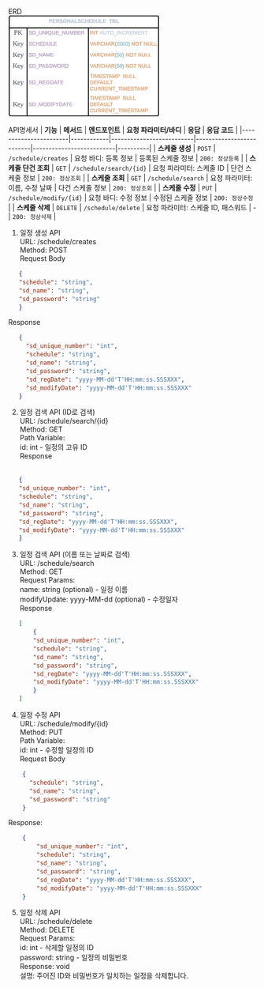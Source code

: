 ERD\
![](imge/api.png)

API명세서
| **기능**              | **메서드** | **엔드포인트**                | **요청 파라미터/바디**   | **응답**                 | **응답 코드** |
|-----------------------|------------|--------------------------|--------------------------|--------------------------|----------|
| **스케줄 생성**       | `POST`     | `/schedule/creates`      | 요청 바디: 등록 정보      | 등록된 스케줄 정보       | `200: 정상등록`  |
| **스케줄 단건 조회**  | `GET`      | `/schedule/search/{id}`  | 요청 파라미터: 스케줄 ID  | 단건 스케줄 정보         | `200: 정상조회`  |
| **스케줄 조회**       | `GET`      | `/schedule/search`       | 요청 파라미터: 이름, 수정 날짜 | 다건 스케줄 정보   | `200: 정상조회`    |
| **스케줄 수정**       | `PUT`      | `/schedule/modify/{id}`  | 요청 바디: 수정 정보      | 수정된 스케줄 정보       | `200: 정상수정`  |
| **스케줄 삭제**       | `DELETE`   | `/schedule/delete`       | 요청 파라미터: 스케줄 ID, 패스워드 | -              | `200: 정상삭제`  |


1. 일정 생성 API\
   URL: /schedule/creates\
   Method: POST\
   Request Body
 ```json
    {
    "schedule": "string",
    "sd_name": "string",
    "sd_password": "string"
    }
```
Response
 ```json
    {
      "sd_unique_number": "int",
      "schedule": "string",
      "sd_name": "string",
      "sd_password": "string",
      "sd_regDate": "yyyy-MM-dd'T'HH:mm:ss.SSSXXX",
      "sd_modifyDate": "yyyy-MM-dd'T'HH:mm:ss.SSSXXX"
    }
```

2. 일정 검색 API (ID로 검색)\
   URL: /schedule/search/{id}\
   Method: GET\
   Path Variable:\
   id: int - 일정의 고유 ID\
   Response
```json

   {
   "sd_unique_number": "int",
   "schedule": "string",
   "sd_name": "string",
   "sd_password": "string",
   "sd_regDate": "yyyy-MM-dd'T'HH:mm:ss.SSSXXX",
   "sd_modifyDate": "yyyy-MM-dd'T'HH:mm:ss.SSSXXX"
   }
```
3. 일정 검색 API (이름 또는 날짜로 검색)\
   URL: /schedule/search\
   Method: GET\
   Request Params:\
   name: string (optional) - 일정 이름\
   modifyUpdate: yyyy-MM-dd (optional) - 수정일자\
   Response
```json
   [
       {
       "sd_unique_number": "int",
       "schedule": "string",
       "sd_name": "string",
       "sd_password": "string",
       "sd_regDate": "yyyy-MM-dd'T'HH:mm:ss.SSSXXX",
       "sd_modifyDate": "yyyy-MM-dd'T'HH:mm:ss.SSSXXX"
       }
   ]
```
4. 일정 수정 API\
   URL: /schedule/modify/{id}\
   Method: PUT\
   Path Variable:\
   id: int - 수정할 일정의 ID\
   Request Body
```json
    {
      "schedule": "string",
      "sd_name": "string",
      "sd_password": "string"
    }
```
Response:
```json
    {
        "sd_unique_number": "int",
        "schedule": "string",
        "sd_name": "string",
        "sd_password": "string",
        "sd_regDate": "yyyy-MM-dd'T'HH:mm:ss.SSSXXX",
        "sd_modifyDate": "yyyy-MM-dd'T'HH:mm:ss.SSSXXX"
    }
```
5. 일정 삭제 API\
   URL: /schedule/delete\
   Method: DELETE\
   Request Params:\
   id: int - 삭제할 일정의 ID\
   password: string - 일정의 비밀번호\
   Response: void\
   설명: 주어진 ID와 비밀번호가 일치하는 일정을 삭제합니다.